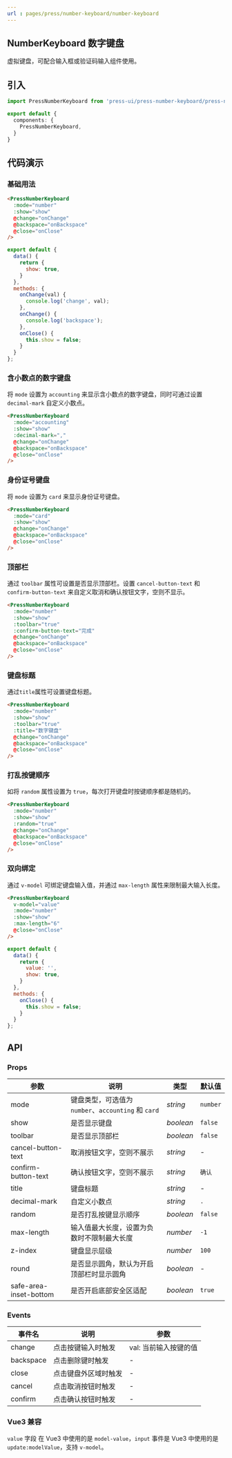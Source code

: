 ```yaml
---
url : pages/press/number-keyboard/number-keyboard
---
```


## NumberKeyboard 数字键盘

虚拟键盘，可配合输入框或验证码输入组件使用。

## 引入

```ts
import PressNumberKeyboard from 'press-ui/press-number-keyboard/press-number-keyboard.vue';

export default {
  components: {
    PressNumberKeyboard,
  }
}
```

## 代码演示

### 基础用法

```html
<PressNumberKeyboard
  :mode="number"
  :show="show"
  @change="onChange"
  @backspace="onBackspace"
  @close="onClose"
/>
```

```js
export default {
  data() {
    return {
      show: true,
    }
  },
  methods: {
    onChange(val) {
      console.log('change', val);
    },
    onChange() {
      console.log('backspace');
    },
    onClose() {
      this.show = false;
    }
  }
};
```

### 含小数点的数字键盘

将 `mode` 设置为 `accounting` 来显示含小数点的数字键盘，同时可通过设置 `decimal-mark` 自定义小数点。

```html
<PressNumberKeyboard
  :mode="accounting"
  :show="show"
  :decimal-mark=","
  @change="onChange"
  @backspace="onBackspace"
  @close="onClose"
/>
```

### 身份证号键盘

将 `mode` 设置为 `card` 来显示身份证号键盘。

```html
<PressNumberKeyboard
  :mode="card"
  :show="show"
  @change="onChange"
  @backspace="onBackspace"
  @close="onClose"
/>
```

### 顶部栏

通过 `toolbar` 属性可设置是否显示顶部栏。设置 `cancel-button-text` 和 `confirm-button-text` 来自定义取消和确认按钮文字，空则不显示。

```html
<PressNumberKeyboard
  :mode="number"
  :show="show"
  :toolbar="true"
  :confirm-button-text="完成"
  @change="onChange"
  @backspace="onBackspace"
  @close="onClose"
/>
```

### 键盘标题

通过`title`属性可设置键盘标题。

```html
<PressNumberKeyboard
  :mode="number"
  :show="show"
  :toolbar="true"
  :title="数字键盘"
  @change="onChange"
  @backspace="onBackspace"
  @close="onClose"
/>
```

### 打乱按键顺序

如将 `random` 属性设置为 `true`，每次打开键盘时按键顺序都是随机的。

```html
<PressNumberKeyboard
  :mode="number"
  :show="show"
  :random="true"
  @change="onChange"
  @backspace="onBackspace"
  @close="onClose"
/>
```

### 双向绑定

通过 `v-model` 可绑定键盘输入值，并通过 `max-length` 属性来限制最大输入长度。

```html
<PressNumberKeyboard
  v-model="value"
  :mode="number"
  :show="show"
  :max-length="6"
  @close="onClose"
/>
```

```js
export default {
  data() {
    return {
      value: '',
      show: true,
    }
  },
  methods: {
    onClose() {
      this.show = false;
    }
  }
};
```

## API

### Props

| 参数                   | 说明                                                | 类型      | 默认值   |
| ---------------------- | --------------------------------------------------- | --------- | -------- |
| mode                   | 键盘类型，可选值为 `number`、`accounting` 和 `card` | _string_  | `number` |
| show                   | 是否显示键盘                                        | _boolean_ | `false`  | · |
| toolbar                | 是否显示顶部栏                                      | _boolean_ | `false`  |
| cancel-button-text     | 取消按钮文字，空则不展示                            | _string_  | -        |
| confirm-button-text    | 确认按钮文字，空则不展示                            | _string_  | `确认`   |
| title                  | 键盘标题                                            | _string_  | -        |
| decimal-mark           | 自定义小数点                                        | _string_  | `.`      |
| random                 | 是否打乱按键显示顺序                                | _boolean_ | `false`  |
| max-length             | 输入值最大长度，设置为负数时不限制最大长度          | _number_  | `-1`     |
| z-index                | 键盘显示层级                                        | _number_  | `100`    |
| round                  | 是否显示圆角，默认为开启顶部栏时显示圆角            | _boolean_ | -        |
| safe-area-inset-bottom | 是否开启底部安全区适配                              | _boolean_ | `true`   |

### Events

| 事件名    | 说明                 | 参数                  |
| --------- | -------------------- | --------------------- |
| change    | 点击按键输入时触发   | val: 当前输入按键的值 |
| backspace | 点击删除键时触发     | -                     |
| close     | 点击键盘外区域时触发 | -                     |
| cancel    | 点击取消按钮时触发   | -                     |
| confirm   | 点击确认按钮时触发   | -                     |

### Vue3 兼容

`value` 字段 在 Vue3 中使用的是 `model-value`，`input` 事件是 Vue3 中使用的是 `update:modelValue`，支持 `v-model`。
